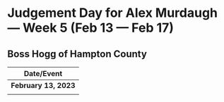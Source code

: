 # Judgement Day for Alex Murdaugh — Week 5 (Feb 13 — Feb 17)

## Boss Hogg of Hampton County 

| Date/Event |
|----|
| **February 13, 2023**  |
| []() |